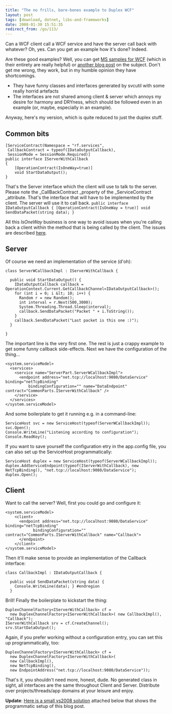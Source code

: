 ```yaml
---
title: "The no frills, bare-bones example to Duplex WCF"
layout: post
tags: [download, dotnet, libs-and-frameworks]
date: 2008-01-30 15:51:35
redirect_from: /go/113/
---
```


Can a WCF client call a WCF service and have the server call back with whatever? Oh, yes. Can you get an example how it's done? Indeed.

Are these good examples? Well, you can get [MS samples for WCF](http://www.microsoft.com/downloads/thankyou.aspx?familyId=2611a6ff-fd2d-4f5b-a672-c002f1c09ccd&amp;displayLang=en) (which in their entirety are really helpful) or [another blog post](http://dotnetaddict.dotnetdevelopersjournal.com/wcf_alarmclock.htm) on the subject. Don't get me wrong, they work, but in my humble opinion they have shortcomings.

*   They have funny classes and interfaces generated by svcutil with some really horrid artefacts  <li>The interfaces are not shared among client &amp; server which annoys my desire for harmony and DRYness, which should be followed even in an example (or, maybe, especially in an example). 

Anyway, here's my version, which is quite reduced to just the duplex stuff.

## Common bits

    [ServiceContract(Namespace = "rf.services", 
     CallbackContract = typeof(IDataOutputCallback), 
     SessionMode = SessionMode.Required)]
    public interface IServerWithCallback
    {
        [OperationContract(IsOneWay=true)]
        void StartDataOutput();
    }

That's the Server interface which the client will use to talk to the server. Please note the _CallBackContract _property of the _ServiceContract _attribute. That's the interface that will have to be implemented by the client. The server will use it to call back.
`public interface IDataOutputCallback { [OperationContract(IsOneWay = true)] void SendDataPacket(string data); } `

All this _IsOneWay_ business is one way to avoid issues when you're calling back a client within the method that is being called by the client. The issues are described [here](http://www.codeproject.com/KB/WCF/WCF_Duplex_UI_Threads.aspx).

## Server

Of course we need an implementation of the service (d'oh): 

    class ServerWCallbackImpl : IServerWithCallback { 
      
      public void StartDataOutput() { 
        IDataOutputCallback callback = OperationContext.Current.GetCallbackChannel<IDataOutputCallback>(); 
        for (int i = 0; i &lt; 10; i++) { 
          Random r = new Random(); 
          int interval = r.Next(500,3000); 
          System.Threading.Thread.Sleep(interval); 
          callback.SendDataPacket("Packet " + i.ToString()); 
        } 
        callback.SendDataPacket("Last packet is this one :)"); 
      }

    }

The important line is the very first one. The rest is just a crappy example to get some funny callback side-effects. Next we have the configuration of the thing...

    <system.serviceModel>
      <services>
        <service name="ServerPart.ServerWCallbackImpl">
          <endpoint address="net.tcp://localhost:9080/DataService" binding="netTcpBinding"
              bindingConfiguration="" name="DataEndpoint" contract="CommonParts.IServerWithCallback" />
        </service>
      </services>
    </system.serviceModel>

And some boilerplate to get it running e.g. in a command-line:

    ServiceHost svc = new ServiceHost(typeof(ServerWCallbackImpl)); 
    svc.Open(); 
    Console.WriteLine("Listening according to configuration"); 
    Console.ReadKey(); 

If you want to save yourself the configuration etry in the app.config file, you can also set up the ServiceHost programmatically:

    ServiceHost duplex = new ServiceHost(typeof(ServerWCallbackImpl)); 
    duplex.AddServiceEndpoint(typeof(IServerWithCallback), new NetTcpBinding(), "net.tcp://localhost:9080/DataService"); 
    duplex.Open(); 

## Client

Want to call the server? Well, first you could go and configure it:

    <system.serviceModel>
        <client>
          <endpoint address="net.tcp://localhost:9080/DataService" binding="netTcpBinding"
                bindingConfiguration="" contract="CommonParts.IServerWithCallback" name="Callback">
          </endpoint>
        </client>
    </system.serviceModel>

Then it'll make sense to provide an implementation of the Callback interface:

    class CallbackImpl : IDataOutputCallback { 

      public void SendDataPacket(string data) { 
        Console.WriteLine(data); } #endregion 
      }

Brill! Finally the boilerplate to kickstart the thing:

    DuplexChannelFactory<IServerWithCallback> cf = 
      new DuplexChannelFactory<IServerWithCallback>( new CallbackImpl(), "Callback"); 
    IServerWithCallback srv = cf.CreateChannel(); 
    srv.StartDataOutput(); 

Again, if you prefer working without a configuration entry, you can set this up programmatically, too:

    DuplexChannelFactory<IServerWithCallback> cf = 
      new DuplexChannelFactory<IServerWithCallback>(
      new CallbackImpl(), 
      new NetTcpBinding(), 
      new EndpointAddress("net.tcp://localhost:9080/DataService"));

That's it, you shouldn't need more, honest, dude. No generated class in sight, all interfaces are the same throughout Client and Server. Distribute over projects/threads/app domains at your leisure and enjoy.

**Update**: [Here is a small vs2008 solution](/public/assets/RF.WCF.Callback.zip) attached below that shows the programmatic setup of this blog post.